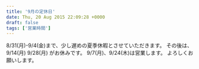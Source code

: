 ```yaml
---
title: '9月の定休日'
date: Thu, 20 Aug 2015 22:09:28 +0000
draft: false
tags: ['営業時間']
---
```


8/31(月)-9/4(金)まで、少し遅めの夏季休暇とさせていただきます。 その後は、 9/14(月) 9/28(月) がお休みです。 9/7(月)、9/24(木)は営業します。 よろしくお願いします。